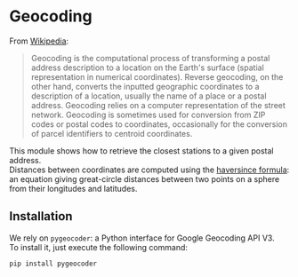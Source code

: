 # Geocoding
From [Wikipedia](https://en.wikipedia.org/wiki/Geocoding):
>Geocoding is the computational process of transforming a postal address description to a location on the Earth's surface (spatial representation in numerical coordinates). Reverse geocoding, on the other hand, converts the inputted geographic coordinates to a description of a location, usually the name of a place or a postal address. Geocoding relies on a computer representation of the street network. Geocoding is sometimes used for conversion from ZIP codes or postal codes to coordinates, occasionally for the conversion of parcel identifiers to centroid coordinates.

This module shows how to retrieve the closest stations to a given postal address. <br>
Distances between coordinates are computed using the [haversince formula](https://en.wikipedia.org/wiki/Haversine_formula): 
an equation giving great-circle distances between two points on a sphere from their longitudes and latitudes.

## Installation
We rely on `pygeocoder`: a Python interface for Google Geocoding API V3. <br>
To install it, just execute the following command:
```bash
pip install pygeocoder
```
